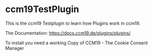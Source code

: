 # ccm19TestPlugin
This is the ccm19 Testplugin to learn how Plugins work in ccm19.

The Documentation: https://docs.ccm19.de/plugins/plugins/

To install you need a working Copy of CCM19 - The Cookie Consent Manager
